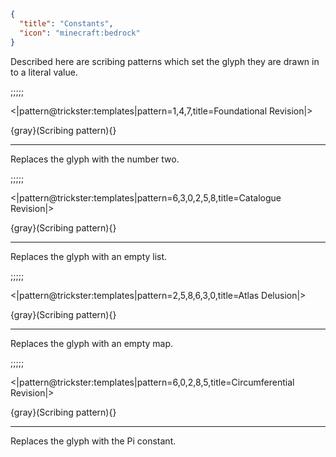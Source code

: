 ```json
{
  "title": "Constants",
  "icon": "minecraft:bedrock"
}
```

Described here are scribing patterns which set the glyph they are drawn in to a literal value.

;;;;;

<|pattern@trickster:templates|pattern=1\,4\,7,title=Foundational Revision|>

{gray}(Scribing pattern){}

---

Replaces the glyph with the number two.

;;;;;

<|pattern@trickster:templates|pattern=6\,3\,0\,2\,5\,8,title=Catalogue Revision|>

{gray}(Scribing pattern){}

---

Replaces the glyph with an empty list.

;;;;;

<|pattern@trickster:templates|pattern=2\,5\,8\,6\,3\,0,title=Atlas Delusion|>

{gray}(Scribing pattern){}

---

Replaces the glyph with an empty map.

;;;;;

<|pattern@trickster:templates|pattern=6\,0\,2\,8\,5,title=Circumferential Revision|>

{gray}(Scribing pattern){}

---

Replaces the glyph with the Pi constant.